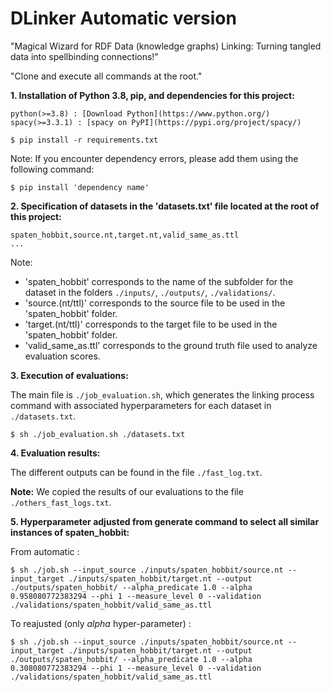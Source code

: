 # DLinker Automatic version

"Magical Wizard for RDF Data (knowledge graphs) Linking: Turning tangled data into spellbinding connections!"

"Clone and execute all commands at the root."

**1. Installation of Python 3.8, pip, and dependencies for this project:**

```plaintext
python(>=3.8) : [Download Python](https://www.python.org/)
spacy(>=3.3.1) : [spacy on PyPI](https://pypi.org/project/spacy/)

$ pip install -r requirements.txt
```

Note: If you encounter dependency errors, please add them using the following command:

```plaintext
$ pip install 'dependency name'
```

**2. Specification of datasets in the 'datasets.txt' file located at the root of this project:**

```plaintext
spaten_hobbit,source.nt,target.nt,valid_same_as.ttl
...
```

Note:
- 'spaten_hobbit' corresponds to the name of the subfolder for the dataset in the folders `./inputs/`, `./outputs/`, `./validations/`.
- 'source.(nt/ttl)' corresponds to the source file to be used in the 'spaten_hobbit' folder.
- 'target.(nt/ttl)' corresponds to the target file to be used in the 'spaten_hobbit' folder.
- 'valid_same_as.ttl' corresponds to the ground truth file used to analyze evaluation scores.

**3. Execution of evaluations:**

The main file is `./job_evaluation.sh`, which generates the linking process command with associated hyperparameters for each dataset in `./datasets.txt`.

```plaintext
$ sh ./job_evaluation.sh ./datasets.txt
```

**4. Evaluation results:**

The different outputs can be found in the file `./fast_log.txt`.

**Note:** We copied the results of our evaluations to the file `./others_fast_logs.txt`.

**5. Hyperparameter adjusted from generate command to select all similar instances of spaten_hobbit:**

From automatic : 
```plaintext
$ sh ./job.sh --input_source ./inputs/spaten_hobbit/source.nt --input_target ./inputs/spaten_hobbit/target.nt --output ./outputs/spaten_hobbit/ --alpha_predicate 1.0 --alpha 0.958080772383294 --phi 1 --measure_level 0 --validation ./validations/spaten_hobbit/valid_same_as.ttl
```
To reajusted (only *alpha* hyper-parameter) :
```plaintext
$ sh ./job.sh --input_source ./inputs/spaten_hobbit/source.nt --input_target ./inputs/spaten_hobbit/target.nt --output ./outputs/spaten_hobbit/ --alpha_predicate 1.0 --alpha 0.308080772383294 --phi 1 --measure_level 0 --validation ./validations/spaten_hobbit/valid_same_as.ttl
```
